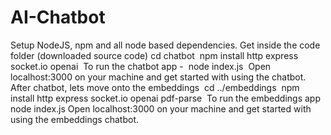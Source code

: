 # AI-Chatbot

Setup NodeJS, npm and all node based dependencies. Get inside the code folder (downloaded source code)
cd chatbot 
npm install http express socket.io openai 
To run the chatbot app - 
node index.js 
Open localhost:3000 on your machine and get started with using the chatbot. After chatbot, lets move onto the embeddings 
cd ../embeddings 
npm install http express socket.io openai pdf-parse 
To run the embeddings app 
node index.js
Open localhost:3000 on your machine and get started with using the embeddings chatbot.
